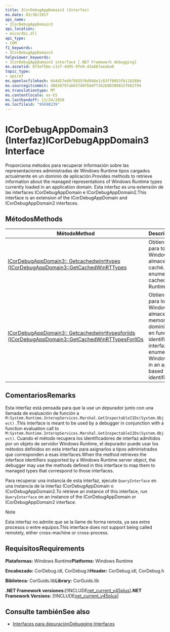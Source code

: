 ```yaml
---
title: ICorDebugAppDomain3 (Interfaz)
ms.date: 03/30/2017
api_name:
- ICorDebugAppDomain3
api_location:
- mscordbi.dll
api_type:
- COM
f1_keywords:
- ICorDebugAppDomain3
helpviewer_keywords:
- ICorDebugAppDomain3 interface [.NET Framework debugging]
ms.assetid: 875ef5be-c1e7-4d95-97e9-d3a667aeaba0
topic_type:
- apiref
ms.openlocfilehash: 644457edbf5035f6d946e1c83ff0053fb118288e
ms.sourcegitcommit: d8020797a6657d0fbbdff362b80300815f682f94
ms.translationtype: MT
ms.contentlocale: es-ES
ms.lasthandoff: 11/24/2020
ms.locfileid: "95698239"
---
```

# <a name="icordebugappdomain3-interface"></a><span data-ttu-id="bfba3-102">ICorDebugAppDomain3 (Interfaz)</span><span class="sxs-lookup"><span data-stu-id="bfba3-102">ICorDebugAppDomain3 Interface</span></span>

<span data-ttu-id="bfba3-103">Proporciona métodos para recuperar información sobre las representaciones administradas de Windows Runtime tipos cargados actualmente en un dominio de aplicación.</span><span class="sxs-lookup"><span data-stu-id="bfba3-103">Provides methods to retrieve information about the managed representations of Windows Runtime types currently loaded in an application domain.</span></span> <span data-ttu-id="bfba3-104">Esta interfaz es una extensión de las interfaces ICorDebugAppDomain e ICorDebugAppDomain2.</span><span class="sxs-lookup"><span data-stu-id="bfba3-104">This interface is an extension of the ICorDebugAppDomain and ICorDebugAppDomain2 interfaces.</span></span>  
  
## <a name="methods"></a><span data-ttu-id="bfba3-105">Métodos</span><span class="sxs-lookup"><span data-stu-id="bfba3-105">Methods</span></span>  
  
|<span data-ttu-id="bfba3-106">Método</span><span class="sxs-lookup"><span data-stu-id="bfba3-106">Method</span></span>|<span data-ttu-id="bfba3-107">Descripción</span><span class="sxs-lookup"><span data-stu-id="bfba3-107">Description</span></span>|  
|------------|-----------------|  
|[<span data-ttu-id="bfba3-108">ICorDebugAppDomain3:: Getcachedwinrttypes (</span><span class="sxs-lookup"><span data-stu-id="bfba3-108">ICorDebugAppDomain3::GetCachedWinRTTypes</span></span>](icordebugappdomain3-getcachedwinrttypes-method.md)|<span data-ttu-id="bfba3-109">Obtiene un enumerador para todos los tipos de Windows Runtime almacenados en caché.</span><span class="sxs-lookup"><span data-stu-id="bfba3-109">Gets an enumerator for all cached Windows Runtime types.</span></span>|  
|[<span data-ttu-id="bfba3-110">ICorDebugAppDomain3:: Getcachedwinrttypesforiids (</span><span class="sxs-lookup"><span data-stu-id="bfba3-110">ICorDebugAppDomain3::GetCachedWinRTTypesForIIDs</span></span>](icordebugappdomain3-getcachedwinrttypesforiids-method.md)|<span data-ttu-id="bfba3-111">Obtiene un enumerador para los tipos de Windows Runtime almacenados en memoria caché en un dominio de aplicación en función de sus identificadores de interfaz.</span><span class="sxs-lookup"><span data-stu-id="bfba3-111">Gets an enumerator for cached Windows Runtime types in an application domain based on their interface identifiers.</span></span>|  
  
## <a name="remarks"></a><span data-ttu-id="bfba3-112">Comentarios</span><span class="sxs-lookup"><span data-stu-id="bfba3-112">Remarks</span></span>  

 <span data-ttu-id="bfba3-113">Esta interfaz está pensada para que la use un depurador junto con una llamada de evaluación de función a `M:System.Runtime.InteropServices.Marshal.GetInspectableIIDs(System.Object)` .</span><span class="sxs-lookup"><span data-stu-id="bfba3-113">This interface is meant to be used by a debugger in conjunction with a function evaluation call to `M:System.Runtime.InteropServices.Marshal.GetInspectableIIDs(System.Object)`.</span></span> <span data-ttu-id="bfba3-114">Cuando el método recupera los identificadores de interfaz admitidos por un objeto de servidor Windows Runtime, el depurador puede usar los métodos definidos en esta interfaz para asignarlos a tipos administrados que corresponden a esas interfaces.</span><span class="sxs-lookup"><span data-stu-id="bfba3-114">When the method retrieves the interface identifiers supported by a Windows Runtime server object, the debugger may use the methods defined in this interface to map them to managed types that correspond to those interfaces.</span></span>  
  
 <span data-ttu-id="bfba3-115">Para recuperar una instancia de esta interfaz, ejecute `QueryInterface` en una instancia de la interfaz ICorDebugAppDomain o ICorDebugAppDomain2.</span><span class="sxs-lookup"><span data-stu-id="bfba3-115">To retrieve an instance of this interface, run `QueryInterface` on an instance of the ICorDebugAppDomain or ICorDebugAppDomain2 interface.</span></span>  
  
> [!NOTE]
> <span data-ttu-id="bfba3-116">Esta interfaz no admite que se la llame de forma remota, ya sea entre procesos o entre equipos.</span><span class="sxs-lookup"><span data-stu-id="bfba3-116">This interface does not support being called remotely, either cross-machine or cross-process.</span></span>  
  
## <a name="requirements"></a><span data-ttu-id="bfba3-117">Requisitos</span><span class="sxs-lookup"><span data-stu-id="bfba3-117">Requirements</span></span>  

 <span data-ttu-id="bfba3-118">**Plataformas:** Windows Runtime</span><span class="sxs-lookup"><span data-stu-id="bfba3-118">**Platforms:** Windows Runtime</span></span>  
  
 <span data-ttu-id="bfba3-119">**Encabezado:** CorDebug.idl, CorDebug.h</span><span class="sxs-lookup"><span data-stu-id="bfba3-119">**Header:** CorDebug.idl, CorDebug.h</span></span>  
  
 <span data-ttu-id="bfba3-120">**Biblioteca:** CorGuids.lib</span><span class="sxs-lookup"><span data-stu-id="bfba3-120">**Library:** CorGuids.lib</span></span>  
  
 <span data-ttu-id="bfba3-121">**.NET Framework versiones:**[!INCLUDE[net_current_v45plus](../../../../includes/net-current-v45plus-md.md)]</span><span class="sxs-lookup"><span data-stu-id="bfba3-121">**.NET Framework Versions:** [!INCLUDE[net_current_v45plus](../../../../includes/net-current-v45plus-md.md)]</span></span>  
  
## <a name="see-also"></a><span data-ttu-id="bfba3-122">Consulte también</span><span class="sxs-lookup"><span data-stu-id="bfba3-122">See also</span></span>

- [<span data-ttu-id="bfba3-123">Interfaces para depuración</span><span class="sxs-lookup"><span data-stu-id="bfba3-123">Debugging Interfaces</span></span>](debugging-interfaces.md)
